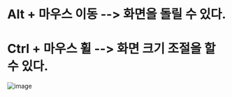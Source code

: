 # Alt + 마우스 이동 --> 화면을 돌릴 수 있다.
# Ctrl + 마우스 휠 --> 화면 크기 조절을 할 수 있다.


![image](https://github.com/Usiroro/spline-memo/assets/163283955/c40eb28a-b106-4d8f-8a07-356fadd2b103)
